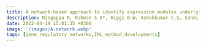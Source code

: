 ```yaml
---
title: A network-based approach to identify expression modules underlying rejection in pediatric liver transplantation
description: Ningappa M, Rahman S A*, Higgs B.W, Ashokkumar C.S, Sahni N, Sindhi R, Das J*
date: 2022-04-19 15:01:35 +0300
image: '/images/A-network.webp'
tags: [gene_regulatory_networks,IML_method_developments]
---
```

